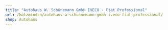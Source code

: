 ```yaml
---
title: "Autohaus W. Schünemann GmbH IVECO - Fiat Professional"
url: /holzminden/autohaus-w-schuenemann-gmbh-iveco-fiat-professional/
shop: Autohaus
---
```

